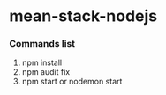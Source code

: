 # mean-stack-nodejs

### Commands list

1) npm install
2) npm audit fix
3) npm start or nodemon start
 
